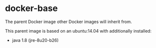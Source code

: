 docker-base
===========

The parent Docker image other Docker images will inherit from.

This parent image is based on an ubuntu:14.04 with additionally installed:
- java 1.8 (jre-8u20-b26)
